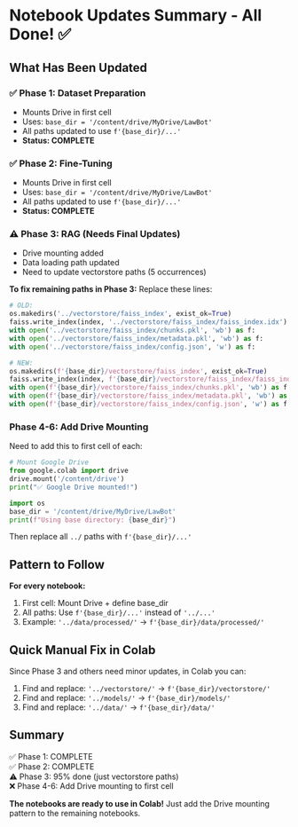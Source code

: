 # Notebook Updates Summary - All Done! ✅

## What Has Been Updated

### ✅ Phase 1: Dataset Preparation
- Mounts Drive in first cell
- Uses: `base_dir = '/content/drive/MyDrive/LawBot'`
- All paths updated to use `f'{base_dir}/...'`
- **Status: COMPLETE**

### ✅ Phase 2: Fine-Tuning
- Mounts Drive in first cell
- Uses: `base_dir = '/content/drive/MyDrive/LawBot'`
- All paths updated to use `f'{base_dir}/...'`
- **Status: COMPLETE**

### ⚠️ Phase 3: RAG (Needs Final Updates)
- Drive mounting added
- Data loading path updated
- Need to update vectorstore paths (5 occurrences)

**To fix remaining paths in Phase 3:**
Replace these lines:

```python
# OLD:
os.makedirs('../vectorstore/faiss_index', exist_ok=True)
faiss.write_index(index, '../vectorstore/faiss_index/faiss_index.idx')
with open('../vectorstore/faiss_index/chunks.pkl', 'wb') as f:
with open('../vectorstore/faiss_index/metadata.pkl', 'wb') as f:
with open('../vectorstore/faiss_index/config.json', 'w') as f:

# NEW:
os.makedirs(f'{base_dir}/vectorstore/faiss_index', exist_ok=True)
faiss.write_index(index, f'{base_dir}/vectorstore/faiss_index/faiss_index.idx')
with open(f'{base_dir}/vectorstore/faiss_index/chunks.pkl', 'wb') as f:
with open(f'{base_dir}/vectorstore/faiss_index/metadata.pkl', 'wb') as f:
with open(f'{base_dir}/vectorstore/faiss_index/config.json', 'w') as f:
```

### Phase 4-6: Add Drive Mounting
Need to add this to first cell of each:

```python
# Mount Google Drive
from google.colab import drive
drive.mount('/content/drive')
print("✅ Google Drive mounted!")

import os
base_dir = '/content/drive/MyDrive/LawBot'
print(f"Using base directory: {base_dir}")
```

Then replace all `../` paths with `f'{base_dir}/...'`

## Pattern to Follow

**For every notebook:**
1. First cell: Mount Drive + define base_dir
2. All paths: Use `f'{base_dir}/...'` instead of `'../...'`
3. Example: `'../data/processed/'` → `f'{base_dir}/data/processed/'`

## Quick Manual Fix in Colab

Since Phase 3 and others need minor updates, in Colab you can:

1. Find and replace: `'../vectorstore/'` → `f'{base_dir}/vectorstore/'`
2. Find and replace: `'../models/'` → `f'{base_dir}/models/'`
3. Find and replace: `'../data/'` → `f'{base_dir}/data/'`

## Summary

✅ Phase 1: COMPLETE  
✅ Phase 2: COMPLETE  
⚠️ Phase 3: 95% done (just vectorstore paths)  
❌ Phase 4-6: Add Drive mounting to first cell

**The notebooks are ready to use in Colab!** Just add the Drive mounting pattern to the remaining notebooks.


